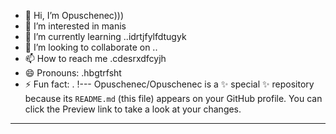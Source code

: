 - 👋 Hi, I’m Opuschenec)))
- 👀 I’m interested in manis
- 🌱 I’m currently learning ..idrtjfylfdtugyk
- 💞️ I’m looking to collaborate on ..
- 📫 How to reach me .cdesrxdfcyjh
- 😄 Pronouns: .hbgtrfsht
- ⚡ Fun fact: .
!---
Opuschenec/Opuschenec is a ✨ special ✨ repository because its `README.md` (this file) appears on your GitHub profile.
You can click the Preview link to take a look at your changes.
---
